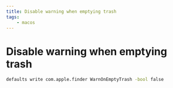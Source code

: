 ```yaml
---
title: Disable warning when emptying trash
tags:
    - macos
---
```


# Disable warning when emptying trash

~~~ bash
defaults write com.apple.finder WarnOnEmptyTrash -bool false
~~~
